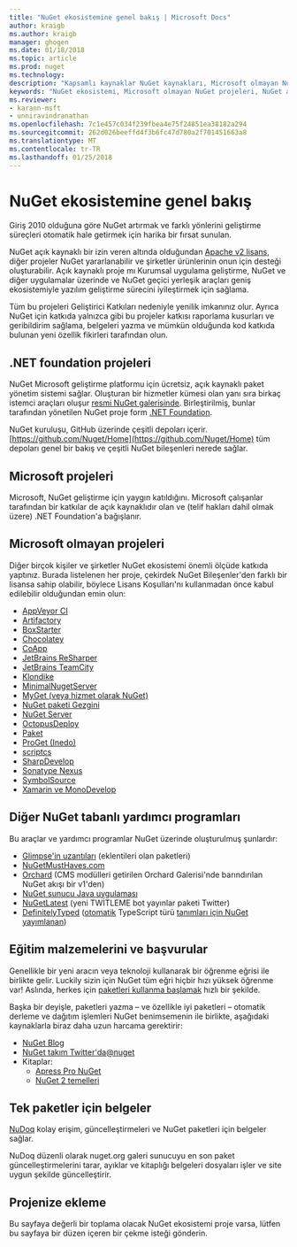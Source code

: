 ```yaml
---
title: "NuGet ekosistemine genel bakış | Microsoft Docs"
author: kraigb
ms.author: kraigb
manager: ghogen
ms.date: 01/18/2018
ms.topic: article
ms.prod: nuget
ms.technology: 
description: "Kapsamlı kaynaklar NuGet kaynakları, Microsoft olmayan NuGet projeleri, yardımcı programlar ve eğitim malzemelerinizin de dahil olmak üzere NuGet ekosistemindeki."
keywords: "NuGet ekosistemi, Microsoft olmayan NuGet projeleri, NuGet açık kaynak, NuGet yardımcı programlar, NuGet eğitim malzemelerini"
ms.reviewer:
- karann-msft
- unniravindranathan
ms.openlocfilehash: 7c1e457c034f239fbea4e75f24851ea38182a294
ms.sourcegitcommit: 262d026beeffd4f3b6fc47d780a2f701451663a8
ms.translationtype: MT
ms.contentlocale: tr-TR
ms.lasthandoff: 01/25/2018
---
```

# <a name="an-overview-of-the-nuget-ecosystem"></a>NuGet ekosistemine genel bakış

Giriş 2010 olduğuna göre NuGet artırmak ve farklı yönlerini geliştirme süreçleri otomatik hale getirmek için harika bir fırsat sunulan.

NuGet açık kaynaklı bir izin veren altında olduğundan [Apache v2 lisans](http://choosealicense.com/licenses/apache/), diğer projeler NuGet yararlanabilir ve şirketler ürünlerinin onun için desteği oluşturabilir. Açık kaynaklı proje mı Kurumsal uygulama geliştirme, NuGet ve diğer uygulamalar üzerinde ve NuGet geçici yerleşik araçları geniş ekosistemiyle yazılım geliştirme sürecini iyileştirmek için sağlama.

Tüm bu projeleri Geliştirici Katkıları nedeniyle yenilik imkanınız olur. Ayrıca NuGet için katkıda yalnızca gibi bu projeler katkısı raporlama kusurları ve geribildirim sağlama, belgeleri yazma ve mümkün olduğunda kod katkıda bulunan yeni özellik fikirleri tarafından olun.

## <a name="net-foundation-projects"></a>.NET foundation projeleri

NuGet Microsoft geliştirme platformu için ücretsiz, açık kaynaklı paket yönetim sistemi sağlar. Oluşturan bir hizmetler kümesi olan yanı sıra birkaç istemci araçları oluşur [resmi NuGet galerisinde](http://www.nuget.org). Birleştirilmiş, bunlar tarafından yönetilen NuGet proje form [.NET Foundation](http://www.dotnetfoundation.org/).

NuGet kuruluşu, GitHub üzerinde çeşitli depoları içerir. [https://github.com/Nuget/Home](https://github.com/Nuget/Home) tüm depoları genel bir bakış ve çeşitli NuGet bileşenleri nerede sağlar.

## <a name="microsoft-projects"></a>Microsoft projeleri

Microsoft, NuGet geliştirme için yaygın katıldığını. Microsoft çalışanlar tarafından bir katkılar de açık kaynaklıdır olan ve (telif hakları dahil olmak üzere) .NET Foundation'a bağışlanır.

## <a name="non-microsoft-projects"></a>Microsoft olmayan projeleri

Diğer birçok kişiler ve şirketler NuGet ekosistemi önemli ölçüde katkıda yaptınız. Burada listelenen her proje, çekirdek NuGet Bileşenler'den farklı bir lisansa sahip olabilir, böylece Lisans Koşulları'nı kullanmadan önce kabul edilebilir olduğundan emin olun:

- [AppVeyor CI](https://www.appveyor.com/)
- [Artifactory](https://www.jfrog.com/artifactory/)
- [BoxStarter](http://boxstarter.org/)
- [Chocolatey](https://chocolatey.org/)
- [CoApp](http://coapp.org/)
- [JetBrains ReSharper](https://resharper-plugins.jetbrains.com/)
- [JetBrains TeamCity](https://www.jetbrains.com/teamcity/)
- [Klondike](https://github.com/themotleyfool/Klondike)
- [MinimalNugetServer](https://github.com/TanukiSharp/MinimalNugetServer)
- [MyGet (veya hizmet olarak NuGet)](http://www.myget.org/)
- [NuGet paketi Gezgini](https://github.com/NuGetPackageExplorer/NuGetPackageExplorer)
- [NuGet Server](http://nugetserver.net/)
- [OctopusDeploy](https://octopus.com/)
- [Paket](https://fsprojects.github.io/Paket/)
- [ProGet (Inedo)](http://inedo.com/proget)
- [scriptcs](http://scriptcs.net/)
- [SharpDevelop](http://community.sharpdevelop.net/blogs/mattward/archive/2011/01/23/NuGetSupportInSharpDevelop.aspx)
- [Sonatype Nexus](http://www.sonatype.com/nexus-repository-sonatype)
- [SymbolSource](http://www.symbolsource.org/Public)
- [Xamarin ve MonoDevelop](https://github.com/mrward/monodevelop-nuget-addin)

## <a name="other-nuget-based-utilities"></a>Diğer NuGet tabanlı yardımcı programları

Bu araçlar ve yardımcı programlar NuGet üzerinde oluşturulmuş şunlardır:

- [Glimpse'in uzantıları](http://getglimpse.com/Packages) (eklentileri olan paketleri)
- [NuGetMustHaves.com](http://nugetmusthaves.com/)
- [Orchard](http://www.orchardproject.net/) (CMS modülleri getirilen Orchard Galerisi'nde barındırılan NuGet akışı bir v1'den)
- [NuGet sunucu Java uygulaması](http://jonnyzzz.com/blog/2012/03/07/nuget-server-in-pure-java/)
- [NuGetLatest](https://twitter.com/NuGetLatest) (yeni TWİTLEME bot yayınlar paketi Twitter)
- [DefinitelyTyped](http://definitelytyped.org/) ([otomatik](https://github.com/DefinitelyTyped/NugetAutomation/) TypeScript türü [tanımları için NuGet yayımlanan](http://www.nuget.org/packages?q=DefinitelyTyped))

## <a name="training-materials-and-references"></a>Eğitim malzemelerini ve başvurular

Genellikle bir yeni aracın veya teknoloji kullanarak bir öğrenme eğrisi ile birlikte gelir. Luckily sizin için NuGet tüm eğri hiçbir hızı yüksek öğrenme var! Aslında, herkes için [paketleri kullanma başlamak](../quickstart/use-a-package.md) hızlı bir şekilde.

Başka bir deyişle, paketleri yazma – ve özellikle iyi paketleri – otomatik derleme ve dağıtım işlemleri NuGet benimsemenin ile birlikte, aşağıdaki kaynaklarla biraz daha uzun harcama gerektirir:

- [NuGet Blog](http://blog.nuget.org/)
- [NuGet takım Twitter'da@nuget](http://twitter.com/nuget)
- Kitaplar:
  - [Apress Pro NuGet](http://bit.ly/ProNuGet)
  - [NuGet 2 temelleri](http://www.amazon.com/NuGet-2-Essentials-Damir-Arh-ebook/dp/B00GTQD5M4)

## <a name="documentation-for-individual-packages"></a>Tek paketler için belgeler

[NuDoq](http://nudoq.org) kolay erişim, güncelleştirmeleri ve NuGet paketleri için belgeler sağlar.

NuDoq düzenli olarak nuget.org galeri sunucuyu en son paket güncelleştirmelerini tarar, ayıklar ve kitaplığı belgeleri dosyaları işler ve site uygun şekilde güncelleştirir.

## <a name="adding-your-project"></a>Projenize ekleme

Bu sayfaya değerli bir toplama olacak NuGet ekosistemi proje varsa, lütfen bu sayfaya bir düzen içeren bir çekme isteği gönderin.
